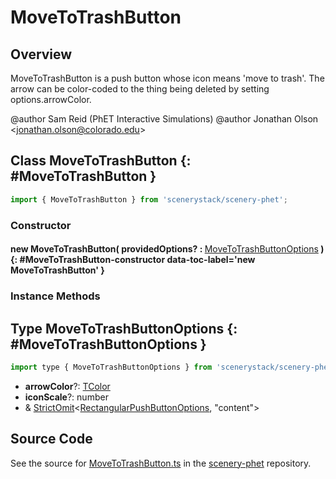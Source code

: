 # MoveToTrashButton

## Overview

MoveToTrashButton is a push button whose icon means 'move to trash'.
The arrow can be color-coded to the thing being deleted by setting options.arrowColor.

@author Sam Reid (PhET Interactive Simulations)
@author Jonathan Olson &lt;jonathan.olson@colorado.edu&gt;

## Class MoveToTrashButton {: #MoveToTrashButton }


```js
import { MoveToTrashButton } from 'scenerystack/scenery-phet';
```
### Constructor

#### new MoveToTrashButton( providedOptions? : <span style="font-weight: 400;">[MoveToTrashButtonOptions](../scenery-phet/MoveToTrashButton.md#MoveToTrashButtonOptions)</span> ) {: #MoveToTrashButton-constructor data-toc-label='new MoveToTrashButton' }

### Instance Methods





## Type MoveToTrashButtonOptions {: #MoveToTrashButtonOptions }


```js
import type { MoveToTrashButtonOptions } from 'scenerystack/scenery-phet';
```


- **arrowColor**?: [TColor](../scenery/TColor.md)
- **iconScale**?: <span style="color: hsla(calc(var(--md-hue) + 180deg),80%,40%,1);">number</span>
- &amp; [StrictOmit](../phet-core/StrictOmit.md)&lt;[RectangularPushButtonOptions](../sun/RectangularPushButton.md#RectangularPushButtonOptions), "content"&gt;




## Source Code

See the source for [MoveToTrashButton.ts](https://github.com/phetsims/scenery-phet/blob/main/js/buttons/MoveToTrashButton.ts) in the [scenery-phet](https://github.com/phetsims/scenery-phet) repository.
